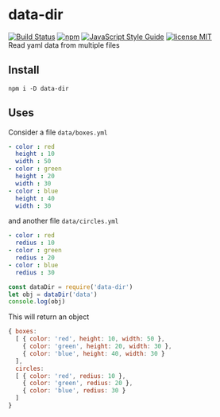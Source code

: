 # data-dir
[![Build Status](https://travis-ci.org/mohitsinghs/data-dir.svg)](https://travis-ci.org/mohitsinghs/data-dir)
[![npm](https://badge.fury.io/js/data-dir.svg)](http://badge.fury.io/js/data-dir)
[![JavaScript Style Guide](https://img.shields.io/badge/code_style-standard-brightgreen.svg)](https://standardjs.com)
[![license MIT](https://img.shields.io/badge/license-MIT-brightgreen.svg)](https://github.com/mohitsinghs/mohitsinghs.github.io/blob/source/LICENSE)  
Read yaml data from multiple files

## Install

```
npm i -D data-dir
```

## Uses

Consider a file `data/boxes.yml`

```yaml
- color : red
  height : 10
  width : 50
- color : green
  height : 20
  width : 30
- color : blue
  height : 40
  width : 30
```

and another file `data/circles.yml`

```yaml
- color : red
  redius : 10
- color : green
  redius : 20
- color : blue
  redius : 30
```

```js
const dataDir = require('data-dir')
let obj = dataDir('data')
console.log(obj)
```

This will return an object

```js
{ boxes:
  [ { color: 'red', height: 10, width: 50 },
    { color: 'green', height: 20, width: 30 },
    { color: 'blue', height: 40, width: 30 }
  ],
  circles:
  [ { color: 'red', redius: 10 },
    { color: 'green', redius: 20 },
    { color: 'blue', redius: 30 }
  ]
}
```